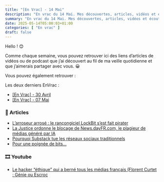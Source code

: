 ```yaml
---
title: "[En Vrac] - 14 Mai"
description: "En vrac du 14 Mai. Mes découvertes, articles, vidéos et écoute qui m'ont intéressé et que je veux partager."
summary: "En vrac du 14 Mai. Mes découvertes, articles, vidéos et écoute qui m'ont intéressé et que je veux partager."
date: 2025-05-14T05:00:03+01:00
categories: [ "En vrac" ]
draft: false
---
```


Hello ! 😊

Comme chaque semaine, vous pouvez retrouver ici des liens d’articles de vidéos ou de podcast que j’ai découvert au fil de ma veille quotidienne et que j’aimerais partager avec vous. 😀

Vous pouvez également retrouver :

Les deux derniers EnVrac :
  - [[En Vrac] - 30 Avril](https://blog.victorprouff.fr/en-vracs/2025-04-30-envrac/)
  - [[En Vrac] - 07 Mai](https://blog.victorprouff.fr/en-vracs/2025-05-07-envrac/)

### 📖 Articles
- [L’arroseur arrosé : le rançongiciel LockBit s’est fait pirater](https://next.ink/183638/larroseur-arrose-le-rancongiciel-lockbit-sest-fait-pirater/)
- [La Justice ordonne le blocage de News.dayFR.com, le plagieur de médias généré par IA](https://next.ink/183537/la-justice-ordonne-le-blocage-de-news-dayfr-com-le-plagieur-de-medias-genere-par-ia/)
- [Pourquoi Substack tue les réseaux sociaux traditionnels](https://tcrouzet.com/2025/03/11/the-good-social-network/)
- [Pour une poignée de bits…](https://ploum.net/2025-05-12-pour-une-poignee-de-bits.html)
### 🎞️ Youtube
- [Le hacker “éthique” qui a berné tous les médias français (Florent Curtet : Génie ou Escroc](https://www.youtube.com/watch?v=mjxYv19HGrw)
